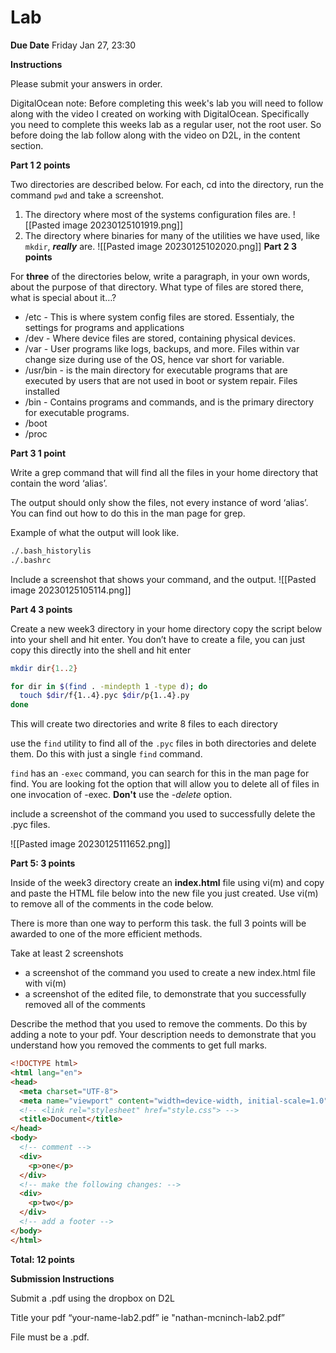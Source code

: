 # Lab

******************Due Date****************** Friday Jan 27, 23:30

************************Instructions************************

Please submit your answers in order.

DigitalOcean note: Before completing this week's lab you will need to follow along with the video I created on working with DigitalOcean. Specifically you need to complete this weeks lab as a regular user, not the root user. So before doing the lab follow along with the video on D2L, in the content section.

**Part 1 2 points**

Two directories are described below. For each, cd into the directory, run the command `pwd` and take a screenshot.

1. The directory where most of the systems configuration files are.
![[Pasted image 20230125101919.png]]
3. The directory where binaries for many of the utilities we have used, like `mkdir`, ***really*** are.
 ![[Pasted image 20230125102020.png]]
**Part 2 3 points**

For **three** of the directories below, write a paragraph, in your own words, about the purpose of that directory. What type of files are stored there, what is special about it…?

- /etc - This is where system config files are stored. Essentialy, the settings for programs  and applications
- /dev - Where device files are stored, containing physical devices.
- /var - User programs like logs, backups, and more. Files within var change size during use of the OS, hence var short for variable.
- /usr/bin - is the main directory for executable programs that are executed by users that are not used in boot or system repair. Files installed 
- /bin - Contains programs and commands, and is the primary directory for executable programs. 
- /boot
- /proc


**Part 3 1 point**

Write a grep command that will find all the files in your home directory that contain the word ‘alias’.

The output should only show the files, not every instance of word ‘alias’. You can find out how to do this in the man page for grep.

Example of what the output will look like.

```bash
./.bash_historylis
./.bashrc
```

Include a screenshot that shows your command, and the output.
![[Pasted image 20230125105114.png]]

**Part 4 3 points**

Create a new week3 directory in your home directory copy the script below into your shell and hit enter. You don’t have to create a file, you can just copy this directly into the shell and hit enter

```bash
mkdir dir{1..2}

for dir in $(find . -mindepth 1 -type d); do
  touch $dir/f{1..4}.pyc $dir/p{1..4}.py
done
```

This will create two directories and write 8 files to each directory

use the `find` utility to find all of the `.pyc` files in both directories and delete them. 
Do this with just a single `find` command. 

`find` has an `-exec` command, you can search for this in the man page for find. You are looking fot the option that will allow you to delete all of files in one invocation of -exec.
**Don't** use the *-delete* option.

include a screenshot of the command you used to successfully delete the .pyc files.

![[Pasted image 20230125111652.png]]

**Part 5: 3 points**

Inside of the week3 directory create an **index.html** file using vi(m) and copy and paste the HTML file below into the new file you just created. 
Use vi(m) to remove all of the comments in the code below.

There is more than one way to perform this task. the full 3 points will be awarded to one of the more efficient methods.

Take at least 2 screenshots

- a screenshot of the command you used to create a new index.html file with vi(m)
- a screenshot of the edited file, to demonstrate that you successfully removed all of the comments

Describe the method that you used to remove the comments. Do this by adding a note to your pdf.
Your description needs to demonstrate that you understand how you removed the comments to get full marks.

```html
<!DOCTYPE html>
<html lang="en">
<head>
  <meta charset="UTF-8">
  <meta name="viewport" content="width=device-width, initial-scale=1.0">
  <!-- <link rel="stylesheet" href="style.css"> -->
  <title>Document</title>
</head>
<body>
  <!-- comment -->
  <div>
    <p>one</p>
  </div>
  <!-- make the following changes: -->
  <div>
    <p>two</p>
  </div>
  <!-- add a footer -->
</body>
</html>
```

**Total: 12 points**

**********************************************Submission Instructions**********************************************

Submit a .pdf using the dropbox on D2L

Title your pdf “your-name-lab2.pdf” ie "nathan-mcninch-lab2.pdf”

File must be a .pdf.